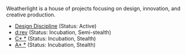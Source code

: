 Weatherlight is a house of projects focusing on design, innovation, and creative production.

- [Design Discipline](http://designdisciplin.com) (Status: Active)
- [d:rev](http://drev.io/) (Status: Incubation, Semi-stealth)
- [C\* \*](https://bugle-chihuahua-cnmm.squarespace.com/) (Status: Incubation, Stealth)
- [A\* \*](#) (Status: Incubation, Stealth)

